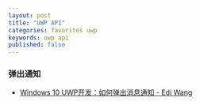 ```yaml
---
layout: post
title: "UWP API"
categories: favorites uwp
keywords: uwp api
published: false
---
```


### 弹出通知

- [Windows 10 UWP开发：如何弹出消息通知 - Edi Wang](http://edi.wang/post/2015/11/8/uwp-toast-notification)
